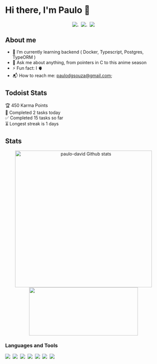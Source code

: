 # Hi there, I'm Paulo 👻 

<div align="center">
<a href="mailto:paulodgsouza@gmail.com?subject=Olá%20Bruno%20Tacca">
  <img src="https://img.shields.io/badge/gmail-%23D14836.svg?&style=for-the-badge&logo=gmail&logoColor=white"
  align="center"
  />
</a>
&nbsp;
<a href="https://www.linkedin.com/in/paulodgsouza/">
  <img src="https://img.shields.io/badge/linkedin-%230077B5.svg?&style=for-the-badge&logo=linkedin&logoColor=white" 
  align="center"
  />
</a>
&nbsp;
<a heref='' >
  <img src='https://img.shields.io/badge/GitHub-100000?style=for-the-badge&logo=github&logoColor=white'
  align="center"
  />
</a>
</div>


## About me

* 🌱 I’m currently learning backend ( Docker, Typescript, Postgres, TypeORM )
* 💬 Ask me about anything, from pointers in C to this anime season
* ⚡ Fun fact: I 🫀 
* 📬 How to reach me: paulodgsouza@gmail.com;
<!--
- 🔭 I’m currently working on ...
- 👯 I’m looking to collaborate on ...
- 🤔 I’m looking for help with ...
-->


## Todoist Stats

<!-- TODO-IST:START -->
🏆  450 Karma Points           
🌸  Completed 2 tasks today           
✅  Completed 15 tasks so far           
⏳  Longest streak is 1 days
<!-- TODO-IST:END -->


## Stats

<p align="center">

  <img width="440" align="center" src="https://github-readme-stats.vercel.app/api?username=paulo-david&count_private=true&hide=stars&show_icons=true&theme=solarized-light" alt="paulo-david Github stats"/>

  <img width="350" height="155" align="center" src="https://github-readme-stats.vercel.app/api/top-langs/?username=paulo-david&layout=compact&theme=solarized-light"/>

</p>


### Languages and Tools

<img src='https://img.shields.io/badge/HTML5-E34F26?style=for-the-badge&logo=html5&logoColor=white'/>&nbsp;
<img src='https://img.shields.io/badge/CSS3-1572B6?style=for-the-badge&logo=css3&logoColor=white'/>&nbsp;
<img src='https://img.shields.io/badge/JavaScript-F7DF1E?style=for-the-badge&logo=javascript&logoColor=black'/>&nbsp;
<img src='https://img.shields.io/badge/C-00599C?style=for-the-badge&logo=c&logoColor=white'/>&nbsp;
<img src='https://img.shields.io/badge/React-20232A?style=for-the-badge&logo=react&logoColor=61DAFB'/>&nbsp;
<img src='https://img.shields.io/badge/Redux-593D88?style=for-the-badge&logo=redux&logoColor=white'/>&nbsp;
<img src='https://img.shields.io/badge/React_Router-CA4245?style=for-the-badge&logo=react-router&logoColor=white'/>&nbsp;
